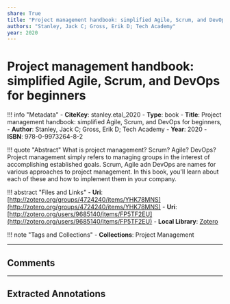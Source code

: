 ```yaml
---
share: True
title: "Project management handbook: simplified Agile, Scrum, and DevOps for beginners"
authors: "Stanley, Jack C; Gross, Erik D; Tech Academy"
year: 2020
---
```

# Project management handbook: simplified Agile, Scrum, and DevOps for beginners

!!! info "Metadata"
	- **CiteKey**: stanley.etal_2020
	- **Type**: book
	- **Title**: Project management handbook: simplified Agile, Scrum, and DevOps for beginners, 
	- **Author**: Stanley, Jack C; Gross, Erik D; Tech Academy
	- **Year**: 2020 
	- **ISBN**: 978-0-9973264-8-2

!!! quote "Abstract"
	What is project management? Scrum? Agile? DevOps? Project management simply refers to managing groups in the interest of accomplishing established goals. Scrum, Agile adn DevOps are names for various approaches to project management. In this book, you'll learn about each of these and how to implement them in your company.

!!! abstract "Files and Links"
	- **Uri**: [http://zotero.org/groups/4724240/items/YHK78MNS](http://zotero.org/groups/4724240/items/YHK78MNS)
	- **Uri**: [http://zotero.org/users/9685140/items/FP5TF2EU](http://zotero.org/users/9685140/items/FP5TF2EU)
	- **Local Library**: [Zotero]((zotero://select/library/items/FP5TF2EU))

!!! note "Tags and Collections"
	- **Collections**: Project Management

----

## Comments



----

## Extracted Annotations